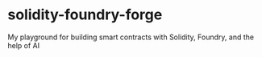 # solidity-foundry-forge
My playground for building smart contracts with Solidity, Foundry, and the help of AI
